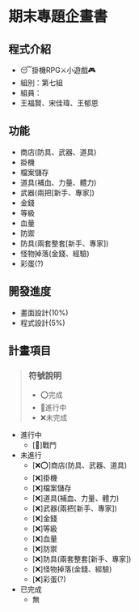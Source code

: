 # 期末專題企畫書
## 程式介紹
- 😴掛機RPG⚔️小遊戲🎮
- 組別：第七組   
- 組員：
- 王福賢、宋佳瑋、王郁恩
## 功能
- 商店(防具、武器、道具)
- 掛機
- 檔案儲存
- 道具(補血、力量、體力)
- 武器(兩把[新手、專家]) 
- 金錢
- 等級
- 血量
- 防禦
- 防具(兩套整套[新手、專家])
- 怪物掉落(金錢、經驗) 
- 彩蛋(?)
## 開發進度
- 畫面設計(10%)
- 程式設計(5%)
## 計畫項目
 >### **符號說明**
> - ⭕完成
> - 💼進行中
> - ❌未完成
- 進行中
    - [💼]戰鬥
- 未進行
    - [❌⭕]商店(防具、武器、道具)
    - [❌]掛機
    - [❌]檔案儲存
    - [❌]道具(補血、力量、體力)
    - [❌]武器(兩把[新手、專家]) 
    - [❌]金錢
    - [❌]等級
    - [❌]血量
    - [❌]防禦
    - [❌]防具(兩套整套[新手、專家])
    - [❌]怪物掉落(金錢、經驗) 
    - [❌]彩蛋(?)
- 已完成
    - 無